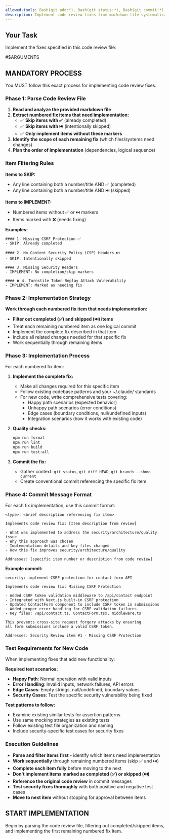 ```yaml
---
allowed-tools: Bash(git add:*), Bash(git status:*), Bash(git commit:*), Bash(git push:*), Bash(git branch:*), Bash:git log:*), Bash(git diff:*), Bash(npm:*), Editor
description: Implement code review fixes from markdown file systematically
---
```


## Your Task

Implement the fixes specified in this code review file:

#$ARGUMENTS

## MANDATORY PROCESS

You MUST follow this exact process for implementing code review fixes.

### Phase 1: Parse Code Review File

1. **Read and analyze the provided markdown file**
2. **Extract numbered fix items that need implementation:**
   - ✅ **Skip items with ✅** (already completed)
   - ✅ **Skip items with ⏭️** (intentionally skipped)
   - ✅ **Only implement items without these markers**
3. **Identify the scope of each remaining fix** (which files/systems need changes)
4. **Plan the order of implementation** (dependencies, logical sequence)

### Item Filtering Rules

**Items to SKIP:**
- Any line containing both a number/title AND ✅ (completed)
- Any line containing both a number/title AND ⏭️ (skipped)

**Items to IMPLEMENT:**
- Numbered items without ✅ or ⏭️ markers
- Items marked with ❌ (needs fixing)

**Examples:**
```
#### 1. Missing CSRF Protection ✅
- SKIP: Already completed

#### 2. No Content Security Policy (CSP) Headers ⏭️  
- SKIP: Intentionally skipped

#### 3. Missing Security Headers
- IMPLEMENT: No completion/skip markers

#### ❌ 4. Turnstile Token Replay Attack Vulnerability
- IMPLEMENT: Marked as needing fix
```

### Phase 2: Implementation Strategy

**Work through each numbered fix item that needs implementation:**
- **Filter out completed (✅) and skipped (⏭️) items**
- Treat each remaining numbered item as one logical commit
- Implement the complete fix described in that item
- Include all related changes needed for that specific fix
- Work sequentially through remaining items

### Phase 3: Implementation Process

For each numbered fix item:

1. **Implement the complete fix:**
   - Make all changes required for this specific item
   - Follow existing codebase patterns and your ~/.claude/ standards
   - For new code, write comprehensive tests covering:
     - Happy path scenarios (expected behavior)
     - Unhappy path scenarios (error conditions) 
     - Edge cases (boundary conditions, null/undefined inputs)
     - Integration scenarios (how it works with existing code)

2. **Quality checks:**
   ```bash
   npm run format
   npm run lint
   npm run build
   npm run test:all
   ```

3. **Commit the fix:**
   - Gather context: `git status`, `git diff HEAD`, `git branch --show-current`
   - Create conventional commit referencing the specific fix item

### Phase 4: Commit Message Format

For each fix implementation, use this commit format:

```
<type>: <brief description referencing fix item>

Implements code review fix: [Item description from review]

- What was implemented to address the security/architecture/quality issue
- Why this approach was chosen
- Implementation details and key files changed
- How this fix improves security/architecture/quality

Addresses: [specific item number or description from code review]
```

**Example commit:**
```
security: implement CSRF protection for contact form API

Implements code review fix: Missing CSRF Protection

- Added CSRF token validation middleware to /api/contact endpoint
- Integrated with Next.js built-in CSRF protection
- Updated ContactForm component to include CSRF token in submissions
- Added proper error handling for CSRF validation failures
- Key files: /api/contact.ts, ContactForm.tsx, middleware.ts

This prevents cross-site request forgery attacks by ensuring
all form submissions include a valid CSRF token.

Addresses: Security Review item #1 - Missing CSRF Protection
```

### Test Requirements for New Code

When implementing fixes that add new functionality:

**Required test scenarios:**
- **Happy Path**: Normal operation with valid inputs  
- **Error Handling**: Invalid inputs, network failures, API errors
- **Edge Cases**: Empty strings, null/undefined, boundary values
- **Security Cases**: Test the specific security vulnerability being fixed

**Test patterns to follow:**
- Examine existing similar tests for assertion patterns
- Use same mocking strategies as existing tests  
- Follow existing test file organization and naming
- Include security-specific test cases for security fixes

### Execution Guidelines

- **Parse and filter items first** - identify which items need implementation
- **Work sequentially** through remaining numbered items (skip ✅ and ⏭️)
- **Complete each item fully** before moving to the next
- **Don't implement items marked as completed (✅) or skipped (⏭️)**
- **Reference the original code review** in commit messages
- **Test security fixes thoroughly** with both positive and negative test cases
- **Move to next item** without stopping for approval between items

## START IMPLEMENTATION

Begin by parsing the code review file, filtering out completed/skipped items, and implementing the first remaining numbered fix item.